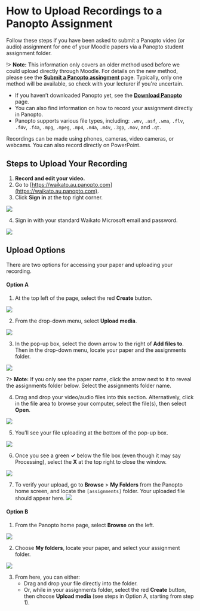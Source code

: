 # How to Upload Recordings to a Panopto Assignment

Follow these steps if you have been asked to submit a Panopto video (or audio) assignment for one of your Moodle papers via a Panopto student assignment folder.

!> **Note:** This information only covers an older method used before we could upload directly through Moodle. For details on the new method, please see the **[Submit a Panopto assingment](https://www.waikato.ac.nz/students/teaching-and-learning/student/help-with-technology/panopto/panopto-assignments/)** page. Typically, only one method will be available, so check with your lecturer if you're uncertain.

- If you haven’t downloaded Panopto yet, see the **[Download Panopto](https://www.waikato.ac.nz/students/teaching-and-learning/student/help-with-technology/panopto/download-panopto/)** page.
- You can also find information on how to record your assignment directly in Panopto.
- Panopto supports various file types, including: `.wmv`, `.asf`, `.wma`, `.flv`, `.f4v`, `.f4a`, `.mpg`, `.mpeg`, `.mp4`, `.m4a`, `.m4v`, `.3gp`, `.mov`, and `.qt`.
  
Recordings can be made using phones, cameras, video cameras, or webcams. You can also record directly on PowerPoint.

## Steps to Upload Your Recording

1. **Record and edit your video.**
2. Go to [https://waikato.au.panopto.com](https://waikato.au.panopto.com).
3. Click **Sign in** at the top right corner.
   
 ![](/Panopto/images/staff-panopto-signin-selected-w.jpg)
 
4. Sign in with your standard Waikato Microsoft email and password.
   
 ![](/Panopto/images/students-panopto-microsoftsignin-n.jpg)

## Upload Options

There are two options for accessing your paper and uploading your recording.

#### Option A

1. At the top left of the page, select the red **Create** button.
   
 ![](/Panopto/images/staff-panopto-online-select-create-button.webp)
 
2. From the drop-down menu, select **Upload media**.

  ![](/Panopto/images/panopto-upload-media-selected-n.jpg)

3. In the pop-up box, select the down arrow to the right of **Add files to**. Then in the drop-down menu, locate your paper and the assignments folder.
   
![](/Panopto/images/panopto-addfilesto-folder-n.jpg)

?> **Mote:** If you only see the paper name, click the arrow next to it to reveal the assignments folder below. Select the assignments folder name.

4. Drag and drop your video/audio files into this section. Alternatively, click in the file area to browse your computer, select the file(s), then select **Open**.
   
![](/Panopto/images/panopto-dragvideobox-selected-n.jpg)

5. You’ll see your file uploading at the bottom of the pop-up box.
   
![](/Panopto/images/panopto-addingvideo-progressbar-n.jpg)

6. Once you see a green **✓** below the file box (even though it may say Processing), select the **X** at the top right to close the window.

![](/Panopto/images/panopto-uploadcomplete-close-n.jpg)

7. To verify your upload, go to **Browse** > **My Folders** from the Panopto home screen, and locate the `[assignments]` folder. Your uploaded file should appear here.
![](/Panopto/images/staff-panopto-browse-myfolder.png)

#### Option B

1. From the Panopto home page, select **Browse** on the left.
   
![](/Panopto/images/staff-panopto-browse-selected-w.jpg)

2. Choose **My folders**, locate your paper, and select your assignment folder.
   
![](/Panopto/images/staff-panopto-myfolders-folderselected-n.jpg)

3. From here, you can either:
   - Drag and drop your file directly into the folder.
   - Or, while in your assignments folder, select the red **Create** button, then choose **Upload media** (see steps in Option A, starting from step 1).

